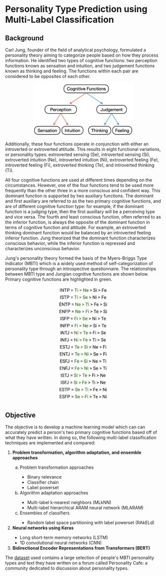 # Personality Type Prediction using Multi-Label Classification
## Background
Carl Jung, founder of the field of analytical psychology, formulated a personality theory aiming to categorize people based on how they process information. He identified two types of cognitive functions: two perception functions known as sensation and intuition, and two judgement functions known as thinking and feeling. The functions within each pair are considered to be opposites of each other. 

<p align="center">
  <img src="images/cognitive_functions_diagram.png"  alt="drawing" width="325"/>
</p>

Additionally, these four functions operate in conjunction with either an introverted or extroverted attitude. This results in eight functional variations, or personality types: extroverted sensing (Se), introverted sensing (Si), extroverted intuition (Ne), introverted intuition (Ni), extroverted feeling (Fe), introverted feeling (Fi), extroverted thinking (Te), and introverted thinking (Ti). 

All four cognitive functions are used at different times depending on the circumstances. However, one of the four functions tend to be used more frequently than the other three in a more conscious and confident way. This dominant function is supported by two auxiliary functions. The dominant and first auxiliary are referred to as the two primary cognitive functions, and are of different cognitive function type: for example, if the dominant function is a judging type, then the first auxillary will be a perceiving type and vice versa. The fourth and least conscious function, often referred to as the inferior function, is always the opposite of the dominant function in terms of cognitive function and attitude. For example, an extroverted thinking dominant function would be balanced by an introverted feeling inferior function. Jung theorized that the dominant function characterizes conscious behavior, while the inferior function is repressed and characterizes unconscious behavior.

Jung's personality theory formed the basis of the Myers-Briggs Type Indicator (MBTI) which is a widely used method of self-categorization of personality type through an introspective questionnaire. The relationships between MBTI type and Jungian cognitive functions are shown below. Primary cognitive functions are highlighted in green.

<p align="center">
  <img src="images/mbti_cognitive_functions_relationship.png"  alt="drawing" width="165"/>
</p>

## Objective
The objective is to develop a machine learning model which can can accurately predict a person's two primary cognitive functions based off of what they have written. In doing so, the following multi-label classification techniques are implemented and compared: 

<ol start="1">
  <li><b>Problem transformation, algorithm adaptation, and ensemble approaches</b></li>
 
<ol type="a">
  <li>Problem transformation approaches</li>
    <ul type="disc">
      <li>Binary relevance</li>
      <li>Classifier chain</li>
      <li>Label powerset</li>
    </ul>
  <li>Algorithm adaptation approaches</li>
    <ul type="disc">
        <li>Multi-label k-nearest neighbors (MLkNN)</li> 
        <li>Multi-label hierarchical ARAM neural network (MLARAM)</li>  
    </ul>
    <li>Ensembles of classifiers</li>
    <ul type="disc">
        <li>Random label space partitioning with label powerset (RAkELd)</li>  
    </ul>
</ol>
  <li><b>Neural networks using Keras</b></li>
    <ul type="disc">
      <li>Long short-term memory networks (LSTM)</li>
      <li>1D convolutional neural networks (CNN)</li>
    </ul>
  <li><b>Bidirectional Encoder Representations from Transformers (BERT)</b></li>
  </ol>

The [dataset](https://data.world/just4jcgeorge/myers-briggs-personality-type-test-dataset) used contains a large selection of people's MBTI personality types and text they have written on a forum called Personality Cafe: a community dedicated to discussion about personality types.

